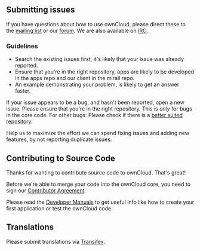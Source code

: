 ## Submitting issues

If you have questions about how to use ownCloud, please direct these to the [mailing list][mailinglist] or our [forum][forum]. We are also available on [IRC][irc].

### Guidelines
* Search the existing issues first, it's likely that your issue was already reported.
* Ensure that you're in the right repository, apps are likely to be developed in the apps repo and our client in the mirall repo.
* An example demonstrating your problem, is likely to get an answer faster.

If your issue appears to be a bug, and hasn't been reported, open a new issue. Please ensure that you're in the right repository. This is *only* for bugs in the core code. For other bugs: Please check if there is a [better suited repository](https://github.com/owncloud).

Help us to maximize the effort we can spend fixing issues and adding new features, by not reporting duplicate issues.

[mailinglist]: https://mail.kde.org/mailman/listinfo/owncloud
[forum]: http://forum.owncloud.org/
[irc]: http://webchat.freenode.net/?channels=owncloud&uio=d4

## Contributing to Source Code

Thanks for wanting to contribute source code to ownCloud. That's great!

Before we're able to merge your code into the ownCloud core, you need to sign our [Contributor Agreement][agreement].

Please read the [Developer Manuals][devmanual] to get useful info like how to create your first application or test the ownCloud code.

[agreement]: http://owncloud.org/about/contributor-agreement/
[list]: https://groups.google.com/forum/?fromgroups#!forum/angular
[devmanual]: http://owncloud.org/dev/

## Translations
Please submit translations via [Transifex][transifex].

[transifex]: https://www.transifex.com/projects/p/owncloud/
